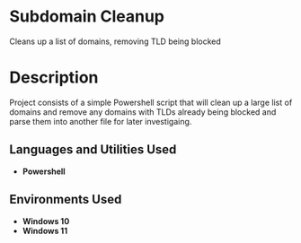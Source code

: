 # Subdomain Cleanup
Cleans up a list of domains, removing TLD being blocked 


<h1>Description</h1>
Project consists of a simple Powershell script that will clean up a large list of domains and remove any domains with TLDs already being blocked and parse them into another file for later investigaing.
<br />


<h2>Languages and Utilities Used</h2>

- <b>Powershell</b>

<h2>Environments Used </h2>

- <b>Windows 10</b>
- <b>Windows 11</b>

<br />


<!--
example of the screenshots when ready 
<p align="center">
Launch the utility: <br/>
<img src="[https://i.imgur.com](https://imgur.com/a/BHxrOZk)"/>
<br />
<br />
Select the disk:  <br/>
<img src="https://i.imgur.com"/>
<br />
<br />
</p>



 ```diff
- text in red
+ text in green
! text in orange
# text in gray
@@ text in purple (and bold)@@
```
--!>

